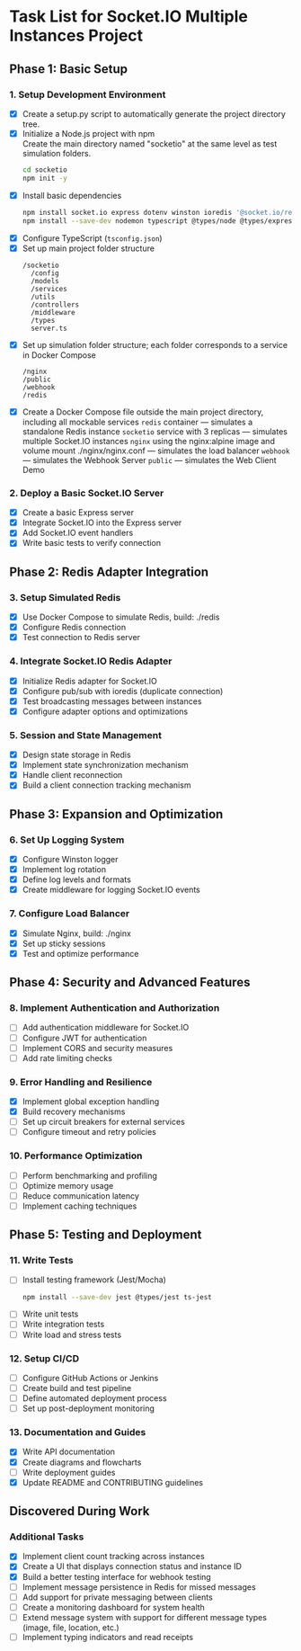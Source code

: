 # Task List for Socket.IO Multiple Instances Project

## Phase 1: Basic Setup

### 1. Setup Development Environment
- [x] Create a setup.py script to automatically generate the project directory tree.
- [x] Initialize a Node.js project with npm  
  Create the main directory named "socketio" at the same level as test simulation folders.  
  ```bash
  cd socketio
  npm init -y
  ```
- [x] Install basic dependencies  
  ```bash
  npm install socket.io express dotenv winston ioredis '@socket.io/redis-adapter'
  npm install --save-dev nodemon typescript @types/node @types/express
  ```
- [x] Configure TypeScript (`tsconfig.json`)
- [x] Set up main project folder structure  
  ```
  /socketio
    /config
    /models
    /services
    /utils
    /controllers
    /middleware
    /types
    server.ts
  ```
- [x] Set up simulation folder structure; each folder corresponds to a service in Docker Compose  
  ```
  /nginx
  /public
  /webhook
  /redis
  ```
- [x] Create a Docker Compose file outside the main project directory, including all mockable services
  `redis` container — simulates a standalone Redis instance
  `socketio` service with 3 replicas — simulates multiple Socket.IO instances
  `nginx` using the nginx:alpine image and volume mount ./nginx/nginx.conf — simulates the load balancer
  `webhook` — simulates the Webhook Server
  `public` — simulates the Web Client Demo

### 2. Deploy a Basic Socket.IO Server
- [x] Create a basic Express server
- [x] Integrate Socket.IO into the Express server
- [x] Add Socket.IO event handlers
- [x] Write basic tests to verify connection

## Phase 2: Redis Adapter Integration

### 3. Setup Simulated Redis
- [x] Use Docker Compose to simulate Redis, build: ./redis
- [x] Configure Redis connection
- [x] Test connection to Redis server

### 4. Integrate Socket.IO Redis Adapter
- [x] Initialize Redis adapter for Socket.IO
- [x] Configure pub/sub with ioredis (duplicate connection)
- [x] Test broadcasting messages between instances
- [x] Configure adapter options and optimizations

### 5. Session and State Management
- [x] Design state storage in Redis
- [x] Implement state synchronization mechanism
- [x] Handle client reconnection
- [x] Build a client connection tracking mechanism

## Phase 3: Expansion and Optimization

### 6. Set Up Logging System
- [x] Configure Winston logger
- [x] Implement log rotation
- [x] Define log levels and formats
- [x] Create middleware for logging Socket.IO events

### 7. Configure Load Balancer
- [x] Simulate Nginx, build: ./nginx
- [x] Set up sticky sessions
- [x] Test and optimize performance

## Phase 4: Security and Advanced Features

### 8. Implement Authentication and Authorization
- [ ] Add authentication middleware for Socket.IO
- [ ] Configure JWT for authentication
- [ ] Implement CORS and security measures
- [ ] Add rate limiting checks

### 9. Error Handling and Resilience
- [x] Implement global exception handling
- [x] Build recovery mechanisms
- [ ] Set up circuit breakers for external services
- [ ] Configure timeout and retry policies

### 10. Performance Optimization
- [ ] Perform benchmarking and profiling
- [ ] Optimize memory usage
- [ ] Reduce communication latency
- [ ] Implement caching techniques

## Phase 5: Testing and Deployment

### 11. Write Tests
- [ ] Install testing framework (Jest/Mocha)  
  ```bash
  npm install --save-dev jest @types/jest ts-jest
  ```
- [ ] Write unit tests
- [ ] Write integration tests
- [ ] Write load and stress tests

### 12. Setup CI/CD
- [ ] Configure GitHub Actions or Jenkins
- [ ] Create build and test pipeline
- [ ] Define automated deployment process
- [ ] Set up post-deployment monitoring

### 13. Documentation and Guides
- [x] Write API documentation
- [x] Create diagrams and flowcharts
- [ ] Write deployment guides
- [x] Update README and CONTRIBUTING guidelines

## Discovered During Work

### Additional Tasks
- [x] Implement client count tracking across instances
- [x] Create a UI that displays connection status and instance ID
- [x] Build a better testing interface for webhook testing
- [ ] Implement message persistence in Redis for missed messages
- [ ] Add support for private messaging between clients
- [ ] Create a monitoring dashboard for system health
- [ ] Extend message system with support for different message types (image, file, location, etc.)
- [ ] Implement typing indicators and read receipts
